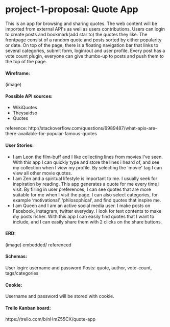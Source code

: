 # project-1-proposal: Quote App

This is an app for browsing and sharing quotes.  The web content will be imported from external API's as well as users contributions. 
Users can login to create posts and bookmark(add star to) the quotes they like. 
The frontpage consist of a random quote and posts sorted by either popularity or date. On top of the page, there is a floating navigation bar that links to several categories, submit form, login/out and user profile.
Every post has a vote count plugin, everyone can give thumbs-up to posts and push them to the top of the page.

<h4>Wireframe:</h4>
(image)

<h4>Possible API sources:</h4>
<ul>
<li>WikiQuotes</li>
<li>Theysaidso</li>
<li>Quotes</li></ul>
reference: http://stackoverflow.com/questions/6989487/what-apis-are-there-available-for-popular-famous-quotes

<h4>User Stories:</h4>
<ul><li>I am Leon the film-buff and I like collecting lines from movies I've seen. With this app I can quickly type and store the lines i heard of, and see my collection when I view my profile. By selecting the 'movie' tag I can view all other movie quotes.
</li>
<li>I am Zen and a spiritual lifestyle is important to me. I usually seek for inspiration by reading. This app generates a quote for me every time i visit. By filling in user preferences, I can see quotes that are more suitable for me when I visit the page. I can also select categories, for example ‘motivational’, ’philosophical’, and find quotes that inspire me.
</li>
<li>I am Queen and I am an active social media user. I make posts on Facebook, instagram, twitter everyday. I look for text contents to make my posts richer. With this app I can easily find quotes that I want to include, and I can easily share them with 2 clicks on the share buttons. 
</li></ul>

<h4>ERD:</h4>
(image)
embedded/ referenced

<h4>Schemas:</h4>
User login: username and password
Posts: quote, author, vote-count, tags/categories

<h4>Cookie:</h4>
Username and password will be stored with cookie.

<h4>Trello Kanban board:</h4>
https://trello.com/b/nHmZ55CX/quote-app
